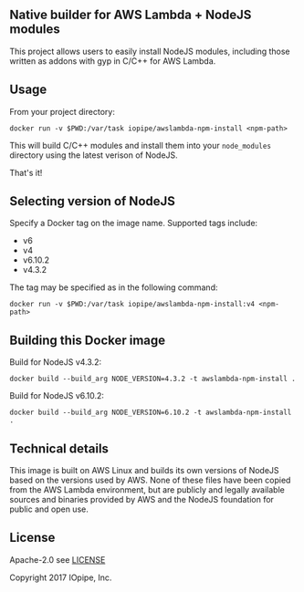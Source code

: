 Native builder for AWS Lambda + NodeJS modules
----------------------------------------------

This project allows users to easily install NodeJS modules,
including those written as addons with gyp in C/C++ for AWS Lambda.

## Usage

From your project directory:

`docker run -v $PWD:/var/task iopipe/awslambda-npm-install <npm-path>`

This will build C/C++ modules and install them into your `node_modules` directory using
the latest verison of NodeJS.

That's it!

## Selecting version of NodeJS

Specify a Docker tag on the image name. Supported tags include:

* v6
* v4
* v6.10.2
* v4.3.2

The tag may be specified as in the following command:

`docker run -v $PWD:/var/task iopipe/awslambda-npm-install:v4 <npm-path>`

## Building this Docker image

Build for NodeJS v4.3.2:

`docker build --build_arg NODE_VERSION=4.3.2 -t awslambda-npm-install .`

Build for NodeJS v6.10.2:

`docker build --build_arg NODE_VERSION=6.10.2 -t awslambda-npm-install .`

## Technical details

This image is built on AWS Linux and builds its own versions
of NodeJS based on the versions used by AWS. None of these files
have been copied from the AWS Lambda environment, but are publicly
and legally available sources and binaries provided by AWS and the
NodeJS foundation for public and open use.

## License

Apache-2.0 see [LICENSE](https://www.apache.org/licenses/LICENSE-2.0.html)

Copyright 2017  IOpipe, Inc.
